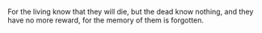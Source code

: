 For the living know that they will die, but the dead know nothing, and they have no more reward, for the memory of them is forgotten.

